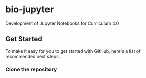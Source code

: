 # bio-jupyter
Development of Jupyter Notebooks for Curriculum 4.0

## Get Started
To make it easy for you to get started with GitHub, here's a list of recommended next steps.
### Clone the repository
